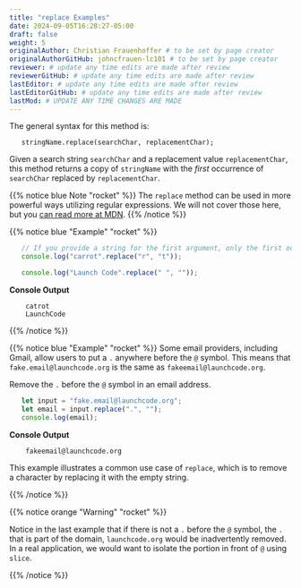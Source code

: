 ```yaml
---
title: "replace Examples"
date: 2024-09-05T16:28:27-05:00
draft: false
weight: 5
originalAuthor: Christian Frauenhoffer # to be set by page creator
originalAuthorGitHub: johncfrauen-lc101 # to be set by page creator
reviewer: # update any time edits are made after review
reviewerGitHub: # update any time edits are made after review
lastEditor: # update any time edits are made after review
lastEditorGitHub: # update any time edits are made after review
lastMod: # UPDATE ANY TIME CHANGES ARE MADE
---
```


The general syntax for this method is:

```console
   stringName.replace(searchChar, replacementChar);
```

Given a search string `searchChar` and a replacement value `replacementChar`, this method returns a copy of `stringName` with the *first* occurrence of `searchChar` replaced by `replacementChar`.

{{% notice blue Note "rocket" %}}
The `replace` method can be used in more powerful ways utilizing regular expressions. We will not cover those here, but you [can read more at MDN](https://developer.mozilla.org/en-US/docs/Web/JavaScript/Reference/Global_Objects/String/replace).
{{% /notice %}}


{{% notice blue "Example" "rocket" %}}
 ```js {linenos=table}
	// If you provide a string for the first argument, only the first occurrence of that string inside the overall string will be replaced.
	console.log("carrot".replace("r", "t"));

	console.log("Launch Code".replace(" ", ""));
```
**Console Output**

```console
	catrot
	LaunchCode
```
{{% /notice %}}

{{% notice blue "Example" "rocket" %}}
Some email providers, including Gmail, allow users to put a `.` anywhere before the `@` symbol. This means that `fake.email@launchcode.org` is the same as `fakeemail@launchcode.org`.

Remove the `.` before the `@` symbol in an email address.

 ```js {linenos=table}
	let input = "fake.email@launchcode.org";
	let email = input.replace(".", "");
	console.log(email);
```
**Console Output**

```console
	fakeemail@launchcode.org
```

This example illustrates a common use case of `replace`, which is to remove a character by replacing it with the empty string.

{{% /notice %}}

{{% notice orange "Warning" "rocket" %}} 

Notice in the last example that if there is not a `.` before the `@` symbol, the `.` that is part of the domain, `launchcode.org` would be inadvertently removed. In a real application, we would want to isolate the portion in front of `@` using `slice`.

{{% /notice %}}